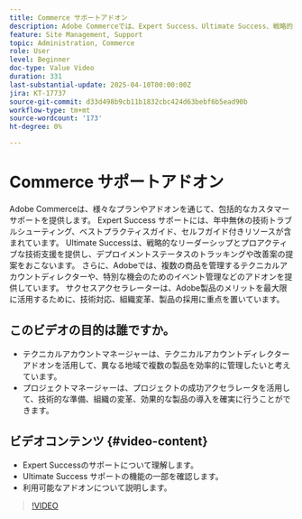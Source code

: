 ```yaml
---
title: Commerce サポートアドオン
description: Adobe Commerceでは、Expert Success、Ultimate Success、戦略的支援のための様々なアドオンなど、強化されたカスタマーサポートプランを提供します。
feature: Site Management, Support
topic: Administration, Commerce
role: User
level: Beginner
doc-type: Value Video
duration: 331
last-substantial-update: 2025-04-10T00:00:00Z
jira: KT-17737
source-git-commit: d33d498b9cb11b1832cbc424d63bebf6b5ead90b
workflow-type: tm+mt
source-wordcount: '173'
ht-degree: 0%

---
```



# Commerce サポートアドオン

Adobe Commerceは、様々なプランやアドオンを通じて、包括的なカスタマーサポートを提供します。 Expert Success サポートには、年中無休の技術トラブルシューティング、ベストプラクティスガイド、セルフガイド付きリソースが含まれています。 Ultimate Successは、戦略的なリーダーシップとプロアクティブな技術支援を提供し、デプロイメントステータスのトラッキングや改善案の提案をおこないます。 さらに、Adobeでは、複数の商品を管理するテクニカルアカウントディレクターや、特別な機会のためのイベント管理などのアドオンを提供しています。 サクセスアクセラレーターは、Adobe製品のメリットを最大限に活用するために、技術対応、組織変革、製品の採用に重点を置いています。

## このビデオの目的は誰ですか。

* テクニカルアカウントマネージャーは、テクニカルアカウントディレクターアドオンを活用して、異なる地域で複数の製品を効率的に管理したいと考えています。
* プロジェクトマネージャーは、プロジェクトの成功アクセラレータを活用して、技術的な準備、組織の変革、効果的な製品の導入を確実に行うことができます。

## ビデオコンテンツ {#video-content}

* Expert Successのサポートについて理解します。
* Ultimate Success サポートの機能の一部を確認します。
* 利用可能なアドオンについて説明します。


>[!VIDEO](https://video.tv.adobe.com/v/3457545/?learn=on&enablevpops)
